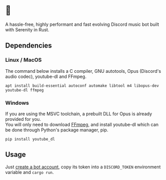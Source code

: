 # 🦜
A hassle-free, highly performant and fast evolving Discord music bot built with Serenity in Rust.

## Dependencies

### Linux / MacOS
The command below installs a C compiler, GNU autotools, Opus (Discord's audio codec), youtube-dl and FFmpeg.


```shell
apt install build-essential autoconf automake libtool m4 libopus-dev youtube-dl ffmpeg
```

### Windows
If you are using the MSVC toolchain, a prebuilt DLL for Opus is already provided for you.  
You will only need to download [FFmpeg](https://ffmpeg.org/download.html), and install youtube-dl which can be done through Python's package manager, pip.
```shell
pip install youtube_dl
```

## Usage
Just [create a bot account](https://discordpy.readthedocs.io/en/stable/discord.html), copy its token into a `DISCORD_TOKEN` environment variable and `cargo run`.
